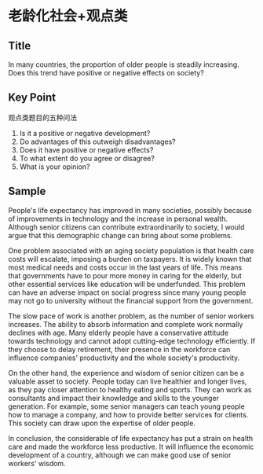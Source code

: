 # 老龄化社会+观点类

## Title

In many countries, the proportion of older people is steadily increasing. Does this trend have positive or negative effects on society?

## Key Point

观点类题目的五种问法

1. Is it a positive or negative development?
2. Do advantages of this outweigh disadvantages?
3. Does it have positive or negative effects?
4. To what extent do you agree or disagree?
5. What is your opinion?

## Sample

People's life expectancy has improved in many societies, possibly because of improvements in technology and the increase in personal wealth. Although senior citizens can contribute extraordinarily to society, I would argue that this demographic change can bring about some problems.

One problem associated with an aging society population is that health care costs will escalate, imposing a burden on taxpayers. It is widely known that most medical needs and costs occur in the last years of life. This means that governments have to pour more money in caring for the elderly, but other essential services like education will be underfunded. This problem can have an adverse impact on social progress since many young people may not go to university without the financial support from the government.

The slow pace of work is another problem, as the number of senior workers increases. The ability to absorb information and complete work normally declines with age. Many elderly people have a conservative attitude towards technology and cannot adopt cutting-edge technology efficiently. If they choose to delay retirement, their presence in the workforce can influence companies' productivity and the whole society's productivity.

On the other hand, the experience and wisdom of senior citizen can be a valuable asset to society. People today can live healthier and longer lives, as they pay closer attention to healthy eating and sports. They can work as consultants and impact their knowledge and skills to the younger generation. For example, some senior managers can teach young people how to manage a company, and how to provide better services for clients. This society can draw upon the expertise of older people.

In conclusion, the considerable of life expectancy has put a strain on health care and made the workforce less productive. It will influence the economic development of a country, although we can make good use of senior workers' wisdom.
